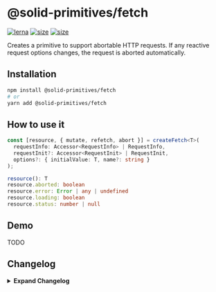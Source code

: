 # @solid-primitives/fetch

[![lerna](https://img.shields.io/badge/maintained%20with-lerna-cc00ff.svg?style=for-the-badge)](https://lerna.js.org/)
[![size](https://img.shields.io/bundlephobia/minzip/@solid-primitives/fetch?style=for-the-badge)](https://bundlephobia.com/package/@solid-primitives/fetch)
[![size](https://img.shields.io/npm/v/@solid-primitives/fetch?style=for-the-badge)](https://www.npmjs.com/package/@solid-primitives/fetch)

Creates a primitive to support abortable HTTP requests. If any reactive request options changes, the request is aborted automatically.

## Installation

```bash
npm install @solid-primitives/fetch
# or
yarn add @solid-primitives/fetch
```

## How to use it

```ts
const [resource, { mutate, refetch, abort }] = createFetch<T>(
  requestInfo: Accessor<RequestInfo> | RequestInfo,
  requestInit?: Accessor<RequestInit> | RequestInit,
  options?: { initialValue: T, name?: string }
);

resource(): T
resource.aborted: boolean
resource.error: Error | any | undefined
resource.loading: boolean
resource.status: number | null
```

## Demo

TODO

## Changelog

<details>
<summary><b>Expand Changelog</b></summary>

0.0.100

Initial release adapted from https://github.com/microcipcip/vue-use-kit/blob/master/src/functions/useFetch/useFetch.ts.

0.0.105

Improve test setup

0.0.106

Add tests for error case, remove stray console.warn

1.0.3

Released CJS support.

</details>
